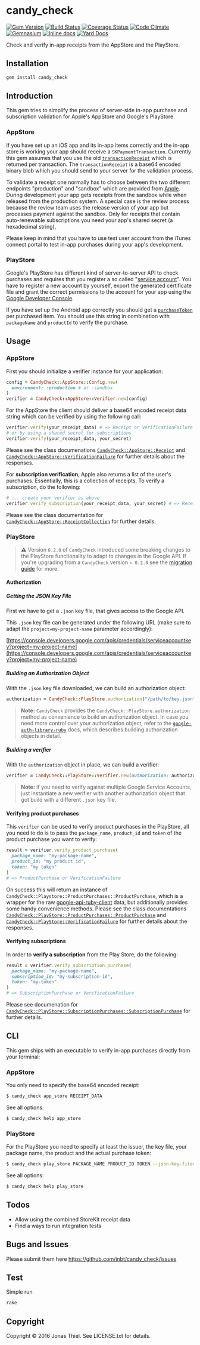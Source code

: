 # candy_check

[![Gem Version](https://badge.fury.io/rb/candy_check.svg)](http://badge.fury.io/rb/candy_check)
[![Build Status](https://travis-ci.org/jnbt/candy_check.svg?branch=master)](https://travis-ci.org/jnbt/candy_check)
[![Coverage Status](https://coveralls.io/repos/jnbt/candy_check/badge.svg?branch=master)](https://coveralls.io/r/jnbt/candy_check?branch=master)
[![Code Climate](https://codeclimate.com/github/jnbt/candy_check/badges/gpa.svg)](https://codeclimate.com/github/jnbt/candy_check)
[![Gemnasium](https://img.shields.io/gemnasium/jnbt/candy_check.svg?style=flat)](https://gemnasium.com/jnbt/candy_check)
[![Inline docs](http://inch-ci.org/github/jnbt/candy_check.svg?branch=master)](http://inch-ci.org/github/jnbt/candy_check)
[![Yard Docs](http://img.shields.io/badge/yard-docs-blue.svg?style=flat)](http://www.rubydoc.info/github/jnbt/candy_check/master)

Check and verify in-app receipts from the AppStore and the PlayStore.

## Installation

```Bash
gem install candy_check
```

## Introduction

This gem tries to simplify the process of server-side in-app purchase and subscription validation for Apple's AppStore and Google's PlayStore.

### AppStore

If you have set up an iOS app and its in-app items correctly and the in-app store is working your app should receive a
`SKPaymentTransaction`. Currently this gem assumes that you use the old [`transactionReceipt`](https://developer.apple.com/library/ios/documentation/StoreKit/Reference/SKPaymentTransaction_Class/index.html#//apple_ref/occ/instp/SKPaymentTransaction/transactionReceipt)
which is returned per transaction. The `transactionReceipt` is a base64 encoded binary blob which you should send to your
server for the validation process.

To validate a receipt one normally has to choose between the two different endpoints "production" and "sandbox" which are provided from
[Apple](https://developer.apple.com/library/ios/releasenotes/General/ValidateAppStoreReceipt/Chapters/ValidateRemotely.html#//apple_ref/doc/uid/TP40010573-CH104-SW1).
During development your app gets receipts from the sandbox while when released from the production system. A special case is the
review process because the review team uses the release version of your app but processes payment against the sandbox.
Only for receipts that contain auto-renewable subscriptions you need your app's shared secret (a hexadecimal string),

Please keep in mind that you have to use test user account from the iTunes connect portal to test in-app purchases during
your app's development.

### PlayStore

Google's PlayStore has different kind of server-to-server API to check purchases and requires that you register a so
called "[service account](https://developers.google.com/accounts/docs/OAuth2ServiceAccount)". You have to register a
new account by yourself, export the generated certificate file and grant the correct permissions to the account for
your app using the [Google Developer Console](https://console.developers.google.com).

If you have set up the Android app correctly you should get a [`purchaseToken`](http://developer.android.com/google/play/billing/billing_reference.html#getBuyIntent) per purchased item. You should use this string in combination with `packageName` and `productId` to verify the purchase.

## Usage

### AppStore

First you should initialize a verifier instance for your application:

```ruby
config = CandyCheck::AppStore::Config.new(
  environment: :production # or :sandbox
)
verifier = CandyCheck::AppStore::Verifier.new(config)
```

For the AppStore the client should deliver a base64 encoded receipt data string
which can be verified by using the following call:

```ruby
verifier.verify(your_receipt_data) # => Receipt or VerificationFailure
# or by using a shared secret for subscriptions
verifier.verify(your_receipt_data, your_secret)
```

Please see the class documenations [`CandyCheck::AppStore::Receipt`](http://www.rubydoc.info/github/jnbt/candy_check/master/CandyCheck/AppStore/Receipt) and [`CandyCheck::AppStore::VerificationFailure`](http://www.rubydoc.info/github/jnbt/candy_check/master/CandyCheck/AppStore/VerificationFailure) for further details about the responses.

For **subscription verification**, Apple also returns a list of the user's purchases. Essentially, this is a collection of receipts. To verify a subscription, do the following:

```ruby
# ... create your verifier as above
verifier.verify_subscription(your_receipt_data, your_secret) # => ReceiptCollection or VerificationFailure
```

Please see the class documentation for [`CandyCheck::AppStore::ReceiptCollection`](http://www.rubydoc.info/github/jnbt/candy_check/master/CandyCheck/AppStore/ReceiptCollection) for further details.

### PlayStore

> :warning: Version `0.2.0` of `CandyCheck` introduced some breaking changes to the PlayStore functionality to adapt to changes in the Google API. If you're upgrading from a `CandyCheck` version `< 0.2.0` see the [migration guide](/MIGRATION_GUIDE_0_2_0.md) for more.

#### Authorization

##### Getting the JSON Key File

First we have to get a `.json` key file, that gives access to the Google API.

This `.json` key file can be generated under the following URL (make sure to adapt the `project=my-project-name` parameter accordingly):

[https://console.developers.google.com/apis/credentials/serviceaccountkey?project=my-project-name](https://console.developers.google.com/apis/credentials/serviceaccountkey?project=my-project-name)

##### Building an Authorization Object

With the `.json` key file downloaded, we can build an authorization object:

```ruby
authorization = CandyCheck::PlayStore.authorization("/path/to/key.json")
```

> **Note:** `CandyCheck` provides the `CandyCheck::PlayStore.authorization` method as convenience to build an authorization object. In case you need more control over your authorization object, refer to the [`google-auth-library-ruby`](https://github.com/googleapis/google-auth-library-ruby) docs, which describes building authorization objects in detail.

##### Building a verifier

With the `authorization` object in place, we can build a verifier:

```ruby
verifier = CandyCheck::PlayStore::Verifier.new(authorization: authorization)
```

> **Note:** If you need to verify against multiple Google Service Accounts, just instantiate a new verifier with another authorization object that got build with a different `.json` key file.

#### Verifying product purchases

This `verifier` can be used to verify product purchases in the PlayStore, all you need to do is to pass the `package_name`, `product_id` and `token` of the product purchase you want to verify:

```ruby
result = verifier.verify_product_purchase(
  package_name: "my-package-name",
  product_id: "my product id",
  token: "my token"
)
# => ProductPurchase or VerificationFailure
```

On success this will return an instance of `CandyCheck::Playstore::ProductPurchases::ProductPurchase`, which is a wrapper for the raw [google-api-ruby-client](https://github.com/googleapis/google-api-ruby-client) data, but additionally provides some handy convenience methods.
Please see the class documentations [`CandyCheck::PlayStore::ProductPurchases::ProductPurchase`](http://www.rubydoc.info/github/jnbt/candy_check/master/CandyCheck/PlayStore/ProductPurchases/ProductPurchase) and [`CandyCheck::PlayStore::VerificationFailure`](http://www.rubydoc.info/github/jnbt/candy_check/master/CandyCheck/PlayStore/VerificationFailure) for further details about the responses.

#### Verifying subscriptions

In order to **verify a subscription** from the Play Store, do the following:

```ruby
result = verifier.verify_subscription_purchase(
  package_name: "my-package-name",
  subscription_id: "my-subscription-id",
  token: "my-token"
)
# => SubscriptionPurchase or VerificationFailure
```

Please see documenation for [`CandyCheck::PlayStore::SubscriptionPurchases::SubscriptionPurchase`](http://www.rubydoc.info/github/jnbt/candy_check/master/CandyCheck/PlayStore/SubscriptionPurchases/SubscriptionPurchase) for further details.

## CLI

This gem ships with an executable to verify in-app purchases directly from your terminal:

### AppStore

You only need to specify the base64 encoded receipt:

```bash
$ candy_check app_store RECEIPT_DATA
```

See all options:

```bash
$ candy_check help app_store
```

### PlayStore

For the PlayStore you need to specify at least the issuer, the key file, your package name, the product and the actual
purchase token:

```bash
$ candy_check play_store PACKAGE_NAME PRODUCT_ID TOKEN --json-key-file=/path/to/key.json
```

See all options:

```bash
$ candy_check help play_store
```


## Todos

* Allow using the combined StoreKit receipt data
* Find a ways to run integration tests

## Bugs and Issues

Please submit them here https://github.com/jnbt/candy_check/issues

## Test

Simple run

```Bash
rake
```

## Copyright

Copyright &copy; 2016 Jonas Thiel. See LICENSE.txt for details.
